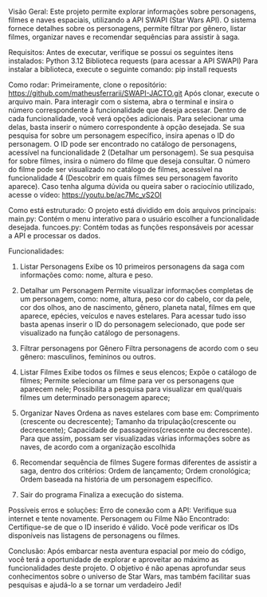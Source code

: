 Visão Geral:
Este projeto permite explorar informações sobre personagens, filmes e naves espaciais, utilizando a API SWAPI (Star Wars API).
O sistema fornece detalhes sobre os personagens, permite filtrar por gênero, listar filmes, organizar naves e recomendar sequências para assistir à saga.

Requisitos:
Antes de executar, verifique se possui os seguintes itens instalados:
Python 3.12
Biblioteca requests (para acessar a API SWAPI)
Para instalar a biblioteca, execute o seguinte comando:
pip install requests

Como rodar:
Primeiramente, clone o repositório:
https://github.com/matheusferrarii/SWAPI-JACTO.git
Após clonar, execute o arquivo main.
Para interagir com o sistema, abra o terminal e insira o número correspondente à funcionalidade que deseja acessar.
Dentro de cada funcionalidade, você verá opções adicionais. Para selecionar uma delas, basta inserir o número correspondente à opção desejada.
Se sua pesquisa for sobre um personagem específico, insira apenas o ID do personagem. O ID pode ser encontrado no catálogo de personagens, acessível na funcionalidade 2 (Detalhar um personagem).
Se sua pesquisa for sobre filmes, insira o número do filme que deseja consultar. O número do filme pode ser visualizado no catálogo de filmes, acessível na funcionalidade 4 (Descobrir em quais filmes seu personagem favorito aparece).
Caso tenha alguma dúvida ou queira saber o raciocínio utilizado, acesse o vídeo:
https://youtu.be/ac7Mc_vS2OI

Como está estruturado:
O projeto está dividido em dois arquivos principais:
main.py: Contém o menu interativo para o usuário escolher a funcionalidade desejada.
funcoes.py: Contém todas as funções responsáveis por acessar a API e processar os dados.

Funcionalidades:
1. Listar Personagens
Exibe os 10 primeiros personagens da saga com informações como:  nome, altura e peso.

2. Detalhar um Personagem
Permite visualizar informações completas de um personagem, como:
nome, altura, peso cor do cabelo, cor da pele, cor dos olhos, ano de nascimento, gênero, planeta natal, filmes em que aparece, epécies, veículos e naves estelares.
Para acessar tudo isso basta apenas inserir o ID do personagem selecionado, que pode ser visualizado na função catálogo de personagens. 

4. Filtrar personagens por Gênero
Filtra personagens de acordo com o seu gênero: masculinos, femininos ou outros.

4. Listar Filmes
Exibe todos os filmes e seus elencos;
Expõe o catálogo de filmes;
Permite selecionar um filme para ver os personagens que aparecem nele;
Possibilita a pesquisa para visualizar em qual/quais filmes um determinado personagem aparece;

5. Organizar Naves
Ordena as naves estelares com base em:
Comprimento (crescente ou decrescente);
Tamanho da tripulação(crescente ou decrescente); 
Capacidade de passageiros(crescente ou decrescente). 
Para que assim, possam ser visualizadas várias informações sobre as naves, de acordo com a organização escolhida 

6. Recomendar sequência de filmes
Sugere formas diferentes de assistir a saga, dentro dos critérios:
Ordem de lançamento;
Ordem cronológica;
Ordem baseada na história de um personagem específico.

7. Sair do programa
Finaliza a execução do sistema.

Possíveis erros e soluções:
Erro de conexão com a API: Verifique sua internet e tente novamente.
Personagem ou Filme Não Encontrado: Certifique-se de que o ID inserido é válido. 
Você pode verificar os IDs disponíveis nas listagens de personagens ou filmes.

Conclusão:
Após embarcar nesta aventura espacial por meio do código, você terá a oportunidade de explorar e aproveitar ao máximo as funcionalidades deste projeto. 
O objetivo é não apenas aprofundar seus conhecimentos sobre o universo de Star Wars, mas também facilitar suas pesquisas e ajudá-lo a se tornar um verdadeiro Jedi!
